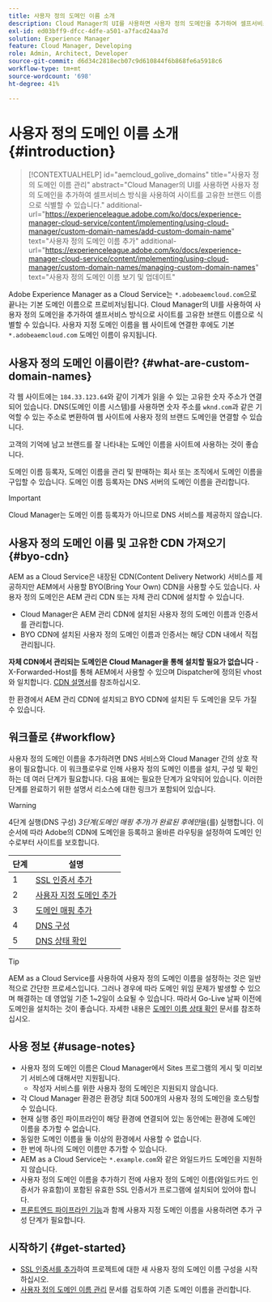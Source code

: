 ```yaml
---
title: 사용자 정의 도메인 이름 소개
description: Cloud Manager의 UI를 사용하면 사용자 정의 도메인을 추가하여 셀프서비스 방식을 사용하여 사이트를 고유한 브랜드 이름으로 식별할 수 있습니다.
exl-id: ed03bff9-dfcc-4dfe-a501-a7facd24aa7d
solution: Experience Manager
feature: Cloud Manager, Developing
role: Admin, Architect, Developer
source-git-commit: d6d34c2818ecb07c9d610844f6b868fe6a5918c6
workflow-type: tm+mt
source-wordcount: '698'
ht-degree: 41%

---
```



# 사용자 정의 도메인 이름 소개 {#introduction}

>[!CONTEXTUALHELP]
>id="aemcloud_golive_domains"
>title="사용자 정의 도메인 이름 관리"
>abstract="Cloud Manager의 UI를 사용하면 사용자 정의 도메인을 추가하여 셀프서비스 방식을 사용하여 사이트를 고유한 브랜드 이름으로 식별할 수 있습니다."
>additional-url="https://experienceleague.adobe.com/ko/docs/experience-manager-cloud-service/content/implementing/using-cloud-manager/custom-domain-names/add-custom-domain-name" text="사용자 정의 도메인 이름 추가"
>additional-url="https://experienceleague.adobe.com/ko/docs/experience-manager-cloud-service/content/implementing/using-cloud-manager/custom-domain-names/managing-custom-domain-names" text="사용자 정의 도메인 이름 보기 및 업데이트"

Adobe Experience Manager as a Cloud Service는 `*.adobeaemcloud.com`으로 끝나는 기본 도메인 이름으로 프로비저닝됩니다. Cloud Manager의 UI를 사용하여 사용자 정의 도메인을 추가하여 셀프서비스 방식으로 사이트를 고유한 브랜드 이름으로 식별할 수 있습니다. 사용자 지정 도메인 이름을 웹 사이트에 연결한 후에도 기본 `*.adobeaemcloud.com` 도메인 이름이 유지됩니다.

## 사용자 정의 도메인 이름이란? {#what-are-custom-domain-names}

각 웹 사이트에는 `184.33.123.64`와 같이 기계가 읽을 수 있는 고유한 숫자 주소가 연결되어 있습니다. DNS(도메인 이름 시스템)를 사용하면 숫자 주소를 `wknd.com`과 같은 기억할 수 있는 주소로 변환하여 웹 사이트에 사용자 정의 브랜드 도메인을 연결할 수 있습니다.

고객의 기억에 남고 브랜드를 잘 나타내는 도메인 이름을 사이트에 사용하는 것이 좋습니다.

도메인 이름 등록자, 도메인 이름을 관리 및 판매하는 회사 또는 조직에서 도메인 이름을 구입할 수 있습니다. 도메인 이름 등록자는 DNS 서버의 도메인 이름을 관리합니다.

>[!IMPORTANT]
>
>Cloud Manager는 도메인 이름 등록자가 아니므로 DNS 서비스를 제공하지 않습니다.

## 사용자 정의 도메인 이름 및 고유한 CDN 가져오기 {#byo-cdn}

AEM as a Cloud Service은 내장된 CDN(Content Delivery Network) 서비스를 제공하지만 AEM에서 사용할 BYO(Bring Your Own) CDN을 사용할 수도 있습니다. 사용자 정의 도메인은 AEM 관리 CDN 또는 자체 관리 CDN에 설치할 수 있습니다.

* Cloud Manager은 AEM 관리 CDN에 설치된 사용자 정의 도메인 이름과 인증서를 관리합니다.
* BYO CDN에 설치된 사용자 정의 도메인 이름과 인증서는 해당 CDN 내에서 직접 관리됩니다.

**자체 CDN에서 관리되는 도메인은 Cloud Manager을 통해 설치할 필요가 없습니다** - X-Forwarded-Host를 통해 AEM에서 사용할 수 있으며 Dispatcher에 정의된 vhost와 일치합니다. [CDN 설명서](/help/implementing/dispatcher/cdn.md)를 참조하십시오.

한 환경에서 AEM 관리 CDN에 설치되고 BYO CDN에 설치된 두 도메인을 모두 가질 수 있습니다.

## 워크플로 {#workflow}

사용자 정의 도메인 이름을 추가하려면 DNS 서비스와 Cloud Manager 간의 상호 작용이 필요합니다. 이 워크플로우로 인해 사용자 정의 도메인 이름을 설치, 구성 및 확인하는 데 여러 단계가 필요합니다. 다음 표에는 필요한 단계가 요약되어 있습니다. 이러한 단계를 완료하기 위한 설명서 리소스에 대한 링크가 포함되어 있습니다.

>[!WARNING]
>
>4단계 실행(DNS 구성) *3단계(도메인 매핑 추가)가 완료된 후에만*&#x200B;을(를) 실행합니다. 이 순서에 따라 Adobe의 CDN에 도메인을 등록하고 올바른 라우팅을 설정하여 도메인 인수로부터 사이트를 보호합니다.

| 단계 | 설명 |
| --- | --- |
| 1 | [SSL 인증서 추가](/help/implementing/cloud-manager/managing-ssl-certifications/add-ssl-certificate.md) |
| 2 | [사용자 지정 도메인 추가](/help/implementing/cloud-manager/custom-domain-names/add-custom-domain-name.md) |
| 3 | [도메인 매핑 추가](/help/implementing/cloud-manager/custom-domain-names/add-custom-domain-name.md) |
| 4 | [DNS 구성](/help/implementing/cloud-manager/custom-domain-names/add-custom-domain-name.md#config-dns) |
| 5 | [DNS 상태 확인](/help/implementing/cloud-manager/custom-domain-names/check-dns-record-status.md) |

>[!TIP]
>
>AEM as a Cloud Service를 사용하여 사용자 정의 도메인 이름을 설정하는 것은 일반적으로 간단한 프로세스입니다. 그러나 경우에 따라 도메인 위임 문제가 발생할 수 있으며 해결하는 데 영업일 기준 1~2일이 소요될 수 있습니다. 따라서 Go-Live 날짜 이전에 도메인을 설치하는 것이 좋습니다. 자세한 내용은 [도메인 이름 상태 확인](/help/implementing/cloud-manager/custom-domain-names/check-domain-name-status.md) 문서를 참조하십시오.

## 사용 정보 {#usage-notes}

* 사용자 정의 도메인 이름은 Cloud Manager에서 Sites 프로그램의 게시 및 미리보기 서비스에 대해서만 지원됩니다.
   * 작성자 서비스를 위한 사용자 정의 도메인은 지원되지 않습니다.
* 각 Cloud Manager 환경은 환경당 최대 500개의 사용자 정의 도메인을 호스팅할 수 있습니다.
* 현재 실행 중인 파이프라인이 해당 환경에 연결되어 있는 동안에는 환경에 도메인 이름을 추가할 수 없습니다.
* 동일한 도메인 이름을 둘 이상의 환경에서 사용할 수 없습니다.
* 한 번에 하나의 도메인 이름만 추가할 수 있습니다.
* AEM as a Cloud Service는 `*.example.com`와 같은 와일드카드 도메인을 지원하지 않습니다.
* 사용자 정의 도메인 이름을 추가하기 전에 사용자 정의 도메인 이름(와일드카드 인증서가 유효함)이 포함된 유효한 SSL 인증서가 프로그램에 설치되어 있어야 합니다.
* [프론트엔드 파이프라인 기능](/help/sites-cloud/administering/site-creation/enable-front-end-pipeline.md#custom-domains)과 함께 사용자 지정 도메인 이름을 사용하려면 추가 구성 단계가 필요합니다.

## 시작하기 {#get-started}

* [SSL 인증서를 추가](/help/implementing/cloud-manager/managing-ssl-certifications/add-ssl-certificate.md)하여 프로젝트에 대한 새 사용자 정의 도메인 이름 구성을 시작하십시오.
* [사용자 정의 도메인 이름 관리](/help/implementing/cloud-manager/custom-domain-names/managing-custom-domain-names.md) 문서를 검토하여 기존 도메인 이름을 관리합니다.
